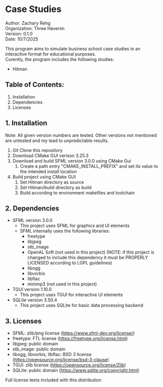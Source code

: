 
# Case Studies

Author: Zachary Rehg  
Organization: Three Haverim  
Version: 0.1.0  
Date: 10/7/2025

This program aims to simulate business school case studies in an interactive format for educational purposes.  
Curently, the program includes the following studies:  
- Hitman

## Table of Contents:

1. Installation
2. Dependencies
3. Licenses

## 1. Installation

Note: All given version numbers are tested. Other versions not mentioned are untested and my lead to unpredictable results.

1. Git Clone this repository
2. Download CMake GUI verison 3.25.3
3. Download and build SFML version 3.0.0 using CMake Gui
    1. Create a path entry "CMAKE_INSTALL_PREFIX" and set its value to the intended install location
4. Build project using CMake GUI
    1. Set Hitman directory as source
    2. Set Hitman/build directory as build
    3. Build according to environment makefiles and toolchain

## 2. Dependencies

- SFML version 3.0.0
    - This project uses SFML for graphics and UI elements
    - SFML internally uses the following libraries:
        - freetype
        - libjpeg
        - stb_image
        - OpenAL Soft (not used in this project) (NOTE: if this project is changed to include this dependency it must be PROPERLY LICENSED according to LGPL guidelines)
        - libogg
        - libvorbis
        - libflac
        - minimp3 (not used in this project)
- TGUI version 1.10.0
    - This project uses TGUI for interactive UI elements
- SQLite version 3.50.4
    - This project uses SQLite for basic data processing backend

## 3. Licenses

- SFML: zlib/png license (https://www.sfml-dev.org/license/)
- freetype: FTL license (https://freetype.org/license.html)
- libjpeg: public domain
- stb_image: public domain
- libogg, libvorbis, libflac: BSD 3 license (https://opensource.org/license/bsd-3-clause)
- TGUI: zlib license (https://opensource.org/license/Zlib)
- SQLite: public domain (https://www.sqlite.org/copyright.html)

Full license texts included with this distribution